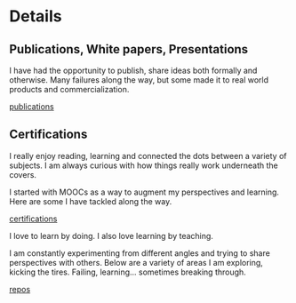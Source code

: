 # Details

## Publications, White papers, Presentations
I have had the opportunity to publish, share ideas both formally and otherwise.  Many failures along the way, but some made it to real world products and commercialization.

[publications](publications.md)

## Certifications
I really enjoy reading, learning and connected the dots between a variety of subjects.  I am always curious with how things really work underneath the covers.

I started with MOOCs as a way to augment my perspectives and learning.  Here are some I have tackled along the way.

[certifications](certifications.md)

I love to learn by doing.  I also love learning by teaching.

I am constantly experimenting from different angles and trying to share perspectives with others.  Below are a variety of areas I am exploring, kicking the tires.  Failing, learning... sometimes breaking through.

[repos](repos.md)